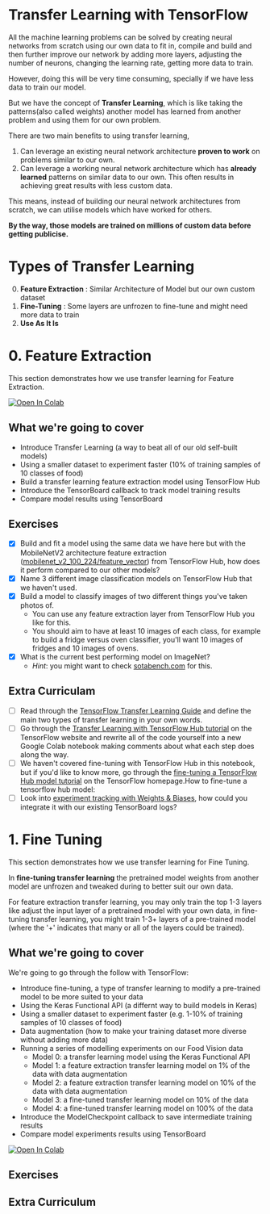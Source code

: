 # Transfer Learning with TensorFlow

All the machine learning problems can be solved by creating neural networks from scratch using our own data to fit in, compile and build and then further improve our network by adding more layers, adjusting the number of neurons, changing the learning rate, getting more data to train.

However, doing this will be very time consuming, specially if we have less data to train our model.

But we have the concept of **Transfer Learning**, which is like taking the patterns(also called weights) another model has learned from another problem and using them for our own problem.

There are two main benefits to using transfer learning,
1. Can leverage an existing neural network architecture **proven to work** on problems similar to our own.
2. Can leverage a working neural network architecture which has **already learned** patterns on similar data to our own. This often results in achieving great results with less custom data.

This means, instead of building our neural network architectures from scratch, we can utilise models which have worked for others.

**By the way, those models are trained on millions of custom data before getting publicise.**

# Types of Transfer Learning

0. **Feature Extraction** : Similar Architecture of Model but our own custom dataset
1. **Fine-Tuning** : Some layers are unfrozen to fine-tune and might need more data to train
2. **Use As It Is**

# 0. Feature Extraction

This section demonstrates how we use transfer learning for Feature Extraction.


[![Open In Colab](https://colab.research.google.com/assets/colab-badge.svg)](https://colab.research.google.com/github/SaketMunda/transfer-learning-with-tensorflow/blob/master/transfer_learning_with_tensorflow_feature_extraction.ipynb)

## What we're going to cover

- Introduce Transfer Learning (a way to beat all of our old self-built models)
- Using a smaller dataset to experiment faster (10% of training samples of 10 classes of food)
- Build a transfer learning feature extraction model using TensorFlow Hub
- Introduce the TensorBoard callback to track model training results
- Compare model results using TensorBoard

## Exercises

- [x] Build and fit a model using the same data we have here but with the MobileNetV2 architecture feature extraction ([mobilenet_v2_100_224/feature_vector](https://tfhub.dev/google/imagenet/mobilenet_v2_100_224/feature_vector/4)) from TensorFlow Hub, how does it perform compared to our other models?
- [x] Name 3 different image classification models on TensorFlow Hub that we haven't used.
- [x] Build a model to classify images of two different things you've taken photos of.
    - You can use any feature extraction layer from TensorFlow Hub you like for this.
    - You should aim to have at least 10 images of each class, for example to build a fridge versus oven classifier, you'll want 10 images of fridges and 10 images of ovens.
- [x] What is the current best performing model on ImageNet?
  - *Hint*: you might want to check [sotabench.com](https://www.sotabench.com/) for this.
  
## Extra Curriculam

- [ ] Read through the [TensorFlow Transfer Learning Guide](https://www.tensorflow.org/tutorials/images/transfer_learning) and define the main two types of transfer learning in your own words.
- [ ] Go through the [Transfer Learning with TensorFlow Hub tutorial](https://www.tensorflow.org/tutorials/images/transfer_learning_with_hub) on the TensorFlow website and rewrite all of the code yourself into a new Google Colab notebook making comments about what each step does along the way.
- [ ] We haven't covered fine-tuning with TensorFlow Hub in this notebook, but if you'd like to know more, go through the [fine-tuning a TensorFlow Hub model tutorial](https://www.tensorflow.org/hub/tf2_saved_model#fine-tuning) on the TensorFlow homepage.How to fine-tune a tensorflow hub model:
- [ ] Look into [experiment tracking with Weights & Biases](https://www.wandb.com/experiment-tracking), how could you integrate it with our existing TensorBoard logs?

# 1. Fine Tuning

This section demonstrates how we use transfer learning for Fine Tuning.

In **fine-tuning transfer learning** the pretrained model weights from another model are unfrozen and tweaked during to better suit our own data.

For feature extraction transfer learning, you may only train the top 1-3 layers like adjust the input layer of a pretrained model with your own data, in fine-tuning transfer learning, you might train 1-3+ layers of a pre-trained model (where the '+' indicates that many or all of the layers could be trained).

## What we're going to cover

We're going to go through the follow with TensorFlow:

- Introduce fine-tuning, a type of transfer learning to modify a pre-trained model to be more suited to your data
- Using the Keras Functional API (a differnt way to build models in Keras)
- Using a smaller dataset to experiment faster (e.g. 1-10% of training samples of 10 classes of food)
- Data augmentation (how to make your training dataset more diverse without adding more data)
- Running a series of modelling experiments on our Food Vision data
    - Model 0: a transfer learning model using the Keras Functional API
    - Model 1: a feature extraction transfer learning model on 1% of the data with data augmentation
    - Model 2: a feature extraction transfer learning model on 10% of the data with data augmentation
    - Model 3: a fine-tuned transfer learning model on 10% of the data
    - Model 4: a fine-tuned transfer learning model on 100% of the data
- Introduce the ModelCheckpoint callback to save intermediate training results
- Compare model experiments results using TensorBoard

[![Open In Colab](https://colab.research.google.com/assets/colab-badge.svg)](https://colab.research.google.com/github/SaketMunda/transfer-learning-with-tensorflow/blob/master/fine_tuning_transfer_learning_with_tensorflow.ipynb)

## Exercises


## Extra Curriculum



